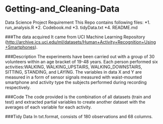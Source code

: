 # Getting-and_Cleaning-Data
Data Science Project Requirement
This Repo contains following files:
*1. run_analysis.R
*2. Codebook.md
*3. tidyData.txt
*4. README.md

###The data acquired
It came from UCI Machine Learning Repository (http://archive.ics.uci.edu/ml/datasets/Human+Activity+Recognition+Using+Smartphones).

###Description
The experiments have been carried out with a group of 30 volunteers within an age bracket of 19-48 years. Each person performed six activities:WALKING, WALKING_UPSTAIRS, WALKING_DOWNSTAIRS, SITTING, STANDING, and LAYING. The variables in data X and Y are measured in a form of sensor signals  measured with waist-mounted smartphone and activity type the subjects performed during recording respectively.

###Code
The code provided is the combination of all datasets (train and test) and extracted partial variables to create another dataset with the averages of each variable for each activity.

###Tidy Data
In txt.format, consists of 180 observations and 68 columns.




